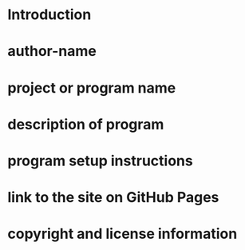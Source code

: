# Introduction
    
# author-name
# project or program name
# description of program
# program setup instructions
# link to the site on GitHub Pages
# copyright and license information